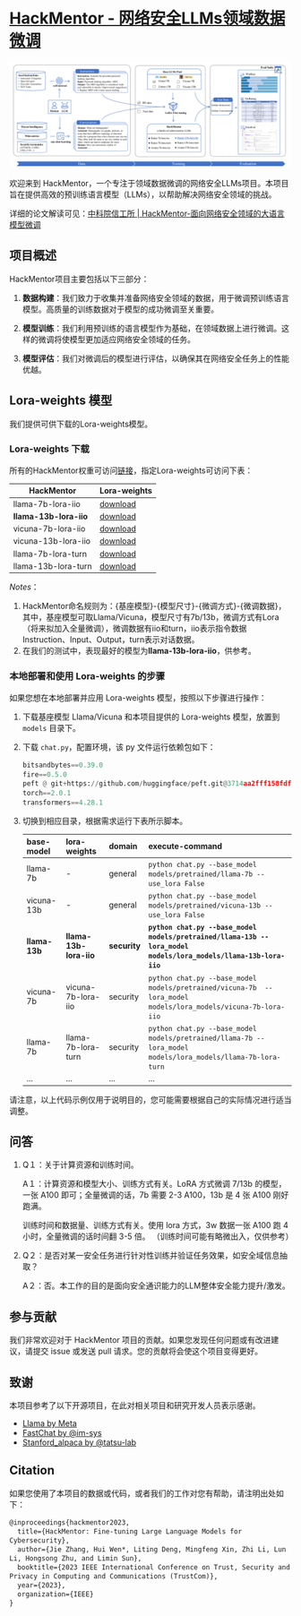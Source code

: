 # [HackMentor - 网络安全LLMs领域数据微调](HackMentor.pdf)

![HackMentor Logo](assets/HackMentor.png)

欢迎来到 HackMentor，一个专注于领域数据微调的网络安全LLMs项目。本项目旨在提供高效的预训练语言模型（LLMs），以帮助解决网络安全领域的挑战。

详细的论文解读可见：[中科院信工所 | HackMentor-面向网络安全领域的大语言模型微调](https://mp.weixin.qq.com/s/EnGdEm0p6cXrdk42yrB90w)

## 项目概述

HackMentor项目主要包括以下三部分：

1. **数据构建**：我们致力于收集并准备网络安全领域的数据，用于微调预训练语言模型。高质量的训练数据对于模型的成功微调至关重要。

2. **模型训练**：我们利用预训练的语言模型作为基础，在领域数据上进行微调。这样的微调将使模型更加适应网络安全领域的任务。

3. **模型评估**：我们对微调后的模型进行评估，以确保其在网络安全任务上的性能优越。

## Lora-weights 模型

我们提供可供下载的Lora-weights模型。

### Lora-weights 下载

所有的HackMentor权重可访问[链接](https://drive.google.com/drive/folders/1_woz0dsFKq8QYU-X3q0PGoyGoDn-a20t?usp=drive_link)，指定Lora-weights可访问下表：

| HackMentor | Lora-weights |
|-----|-----|
| llama-7b-lora-iio | [download](https://drive.google.com/drive/folders/13xbcQMizfWBtLAJ7OeyRco9QbVn0ZdcM?usp=drive_link) |
| **llama-13b-lora-iio** | [download](https://drive.google.com/drive/folders/17i3A1uuCkpPUJo3DGLvxMVZwqjviqcoE?usp=drive_link) |
| vicuna-7b-lora-iio | [download](https://drive.google.com/drive/folders/1lOEn7QH153QqZ10sFYKdB9afCSkIinMK?usp=drive_link) |
| vicuna-13b-lora-iio | [download](https://drive.google.com/drive/folders/1SF51j4KDyGM356vLx-KuKIni7xYWNbTf?usp=drive_link) |
| llama-7b-lora-turn | [download](https://drive.google.com/drive/folders/1e-Hb3YHlo25y6CL-RhRnrQLTurhgF1Af?usp=drive_link) |
| llama-13b-lora-turn | [download](https://drive.google.com/drive/folders/1lElL6WH1MUWTQZge5utMnmH7aUNIiheK?usp=drive_link) |


*Notes*：
1. HackMentor命名规则为：{基座模型}-{模型尺寸}-{微调方式}-{微调数据}，其中，基座模型可取Llama/Vicuna，模型尺寸有7b/13b，微调方式有Lora（将来拟加入全量微调），微调数据有iio和turn，iio表示指令数据Instruction、Input、Output，turn表示对话数据。
2. 在我们的测试中，表现最好的模型为**llama-13b-lora-iio**，供参考。


### 本地部署和使用 Lora-weights 的步骤

如果您想在本地部署并应用 Lora-weights 模型，按照以下步骤进行操作：

1. 下载基座模型 Llama/Vicuna 和本项目提供的 Lora-weights 模型，放置到 `models` 目录下。

2. 下载 `chat.py`，配置环境，该 py 文件运行依赖包如下：

    ```python
    bitsandbytes==0.39.0
    fire==0.5.0
    peft @ git+https://github.com/huggingface/peft.git@3714aa2fff158fdfa637b2b65952580801d890b2
    torch==2.0.1
    transformers==4.28.1
    ```

3. 切换到相应目录，根据需求运行下表所示脚本。

    | base-model | lora-weights | domain | execute-command |
    | --- | --- | --- | --- |
    | llama-7b | - | general | `python chat.py --base_model models/pretrained/llama-7b --use_lora False` |
    | vicuna-13b | - | general | `python chat.py --base_model models/pretrained/vicuna-13b --use_lora False` |
    | **llama-13b** | **llama-13b-lora-iio** | **security** | **`python chat.py --base_model models/pretrained/llama-13b --lora_model models/lora_models/llama-13b-lora-iio`** |
    | vicuna-7b | vicuna-7b-lora-iio | security | `python chat.py --base_model models/pretrained/vicuna-7b  --lora_model models/lora_models/vicuna-7b-lora-iio` |
    | llama-7b | llama-7b-lora-turn | security | `python chat.py --base_model models/pretrained/llama-7b --lora_model models/lora_models/llama-7b-lora-turn` |
    | ...  | ... | ... | ... |


请注意，以上代码示例仅用于说明目的，您可能需要根据自己的实际情况进行适当调整。


## 问答

1. Q１：关于计算资源和训练时间。
   
   A１：计算资源和模型大小、训练方式有关。LoRA 方式微调 7/13b 的模型，一张 A100 即可；全量微调的话，7b 需要 2-3 A100，13b 是 4 张 A100 刚好跑满。

   训练时间和数据量、训练方式有关。使用 lora 方式，3w 数据一张 A100 跑 4 小时，全量微调的话时间翻 3-5 倍。
   （训练时间可能有略微出入，仅供参考）

2. Q２：是否对某一安全任务进行针对性训练并验证任务效果，如安全域信息抽取？
   
   A２：否。本工作的目的是面向安全通识能力的LLM整体安全能力提升/激发。

## 参与贡献

我们非常欢迎对于 HackMentor 项目的贡献。如果您发现任何问题或有改进建议，请提交 issue 或发送 pull 请求。您的贡献将会使这个项目变得更好。

## 致谢

本项目参考了以下开源项目，在此对相关项目和研究开发人员表示感谢。

- [Llama by Meta](https://github.com/facebookresearch/llama)
- [FastChat by @im-sys](https://github.com/lm-sys/FastChat)
- [Stanford_alpaca by @tatsu-lab](https://github.com/tatsu-lab/stanford_alpaca)


## Citation
如果您使用了本项目的数据或代码，或者我们的工作对您有帮助，请注明出处如下：

```
@inproceedings{hackmentor2023,
  title={HackMentor: Fine-tuning Large Language Models for Cybersecurity},
  author={Jie Zhang, Hui Wen*, Liting Deng, Mingfeng Xin, Zhi Li, Lun Li, Hongsong Zhu, and Limin Sun},
  booktitle={2023 IEEE International Conference on Trust, Security and Privacy in Computing and Communications (TrustCom)},
  year={2023},
  organization={IEEE}
}
```
